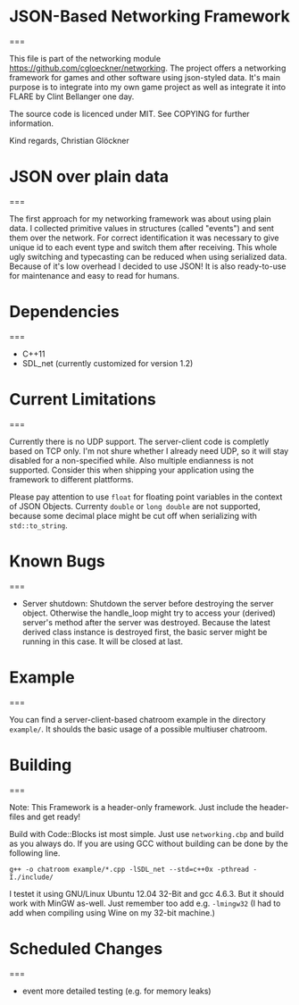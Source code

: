 # JSON-Based Networking Framework
===

This file is part of the networking module https://github.com/cgloeckner/networking. The project offers a networking framework for games and other software using json-styled data. It's main purpose is to integrate into my own game project as well as integrate it into FLARE by Clint Bellanger one day.

The source code is licenced under MIT. See COPYING for further information.

Kind regards, Christian Glöckner

# JSON over plain data
===

The first approach for my networking framework was about using plain data. I collected primitive values in structures (called "events") and sent them over the network. For correct identification it was necessary to give unique id to each event type and switch them after receiving. This whole ugly switching and typecasting can be reduced when using serialized data. Because of it's low overhead I decided to use JSON! It is also ready-to-use for maintenance and easy to read for humans.

# Dependencies
===

- C++11
- SDL_net (currently customized for version 1.2)

# Current Limitations
===

Currently there is no UDP support. The server-client code is completly based on TCP only. I'm not shure whether I already need UDP, so it will stay disabled for a non-specified while. Also multiple endianness is not supported. Consider this when shipping your application using the framework to different plattforms.

Please pay attention to use `float` for floating point variables in the context of JSON Objects. Currenty `double` or `long double` are not supported, because some decimal place might be cut off when serializing with `std::to_string`.

# Known Bugs
===

- Server shutdown: Shutdown the server before destroying the server object. Otherwise the handle_loop might try to access your (derived) server's method after the server was destroyed. Because the latest derived class instance is destroyed first, the basic server might be running in this case. It will be closed at last.

# Example
===

You can find a server-client-based chatroom example in the directory `example/`. It shoulds the basic usage of a possible multiuser chatroom.

# Building
===

Note: This Framework is a header-only framework. Just include the header-files and get ready!

Build with Code::Blocks ist most simple. Just use `networking.cbp` and build as you always do. If you are using GCC without building can be done by the following line.

    g++ -o chatroom example/*.cpp -lSDL_net --std=c++0x -pthread -I./include/

I testet it using GNU/Linux Ubuntu 12.04 32-Bit and gcc 4.6.3. But it should work with MinGW as-well. Just remember too add e.g. `-lmingw32` (I had to add when compiling using Wine on my 32-bit machine.)

# Scheduled Changes
===

- event more detailed testing (e.g. for memory leaks)
